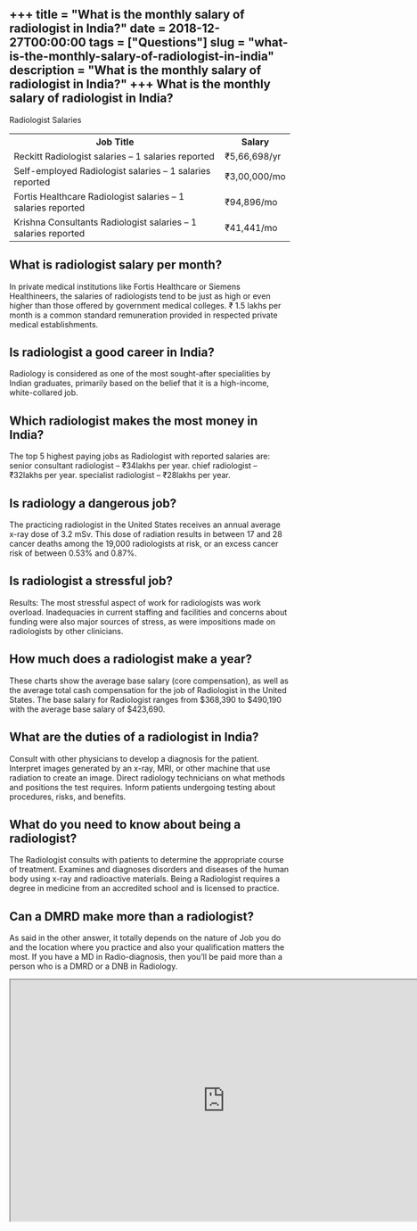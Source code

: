 +++
title = "What is the monthly salary of radiologist in India?"
date = 2018-12-27T00:00:00
tags = ["Questions"]
slug = "what-is-the-monthly-salary-of-radiologist-in-india"
description = "What is the monthly salary of radiologist in India?"
+++
What is the monthly salary of radiologist in India?
---------------------------------------------------

Radiologist Salaries

<table><tr><th>Job Title</th><th>Salary</th></tr><tr><td>Reckitt Radiologist salaries – 1 salaries reported</td><td>₹5,66,698/yr</td></tr><tr><td>Self-employed Radiologist salaries – 1 salaries reported</td><td>₹3,00,000/mo</td></tr><tr><td>Fortis Healthcare Radiologist salaries – 1 salaries reported</td><td>₹94,896/mo</td></tr><tr><td>Krishna Consultants Radiologist salaries – 1 salaries reported</td><td>₹41,441/mo</td></tr></table>

What is radiologist salary per month?
-------------------------------------

In private medical institutions like Fortis Healthcare or Siemens Healthineers, the salaries of radiologists tend to be just as high or even higher than those offered by government medical colleges. ₹ 1.5 lakhs per month is a common standard remuneration provided in respected private medical establishments.

Is radiologist a good career in India?
--------------------------------------

Radiology is considered as one of the most sought-after specialities by Indian graduates, primarily based on the belief that it is a high-income, white-collared job.

Which radiologist makes the most money in India?
------------------------------------------------

The top 5 highest paying jobs as Radiologist with reported salaries are: senior consultant radiologist – ₹34lakhs per year. chief radiologist – ₹32lakhs per year. specialist radiologist – ₹28lakhs per year.

Is radiology a dangerous job?
-----------------------------

The practicing radiologist in the United States receives an annual average x-ray dose of 3.2 mSv. This dose of radiation results in between 17 and 28 cancer deaths among the 19,000 radiologists at risk, or an excess cancer risk of between 0.53% and 0.87%.

Is radiologist a stressful job?
-------------------------------

Results: The most stressful aspect of work for radiologists was work overload. Inadequacies in current staffing and facilities and concerns about funding were also major sources of stress, as were impositions made on radiologists by other clinicians.

How much does a radiologist make a year?
----------------------------------------

These charts show the average base salary (core compensation), as well as the average total cash compensation for the job of Radiologist in the United States. The base salary for Radiologist ranges from $368,390 to $490,190 with the average base salary of $423,690.

What are the duties of a radiologist in India?
----------------------------------------------

Consult with other physicians to develop a diagnosis for the patient. Interpret images generated by an x-ray, MRI, or other machine that use radiation to create an image. Direct radiology technicians on what methods and positions the test requires. Inform patients undergoing testing about procedures, risks, and benefits.

What do you need to know about being a radiologist?
---------------------------------------------------

The Radiologist consults with patients to determine the appropriate course of treatment. Examines and diagnoses disorders and diseases of the human body using x-ray and radioactive materials. Being a Radiologist requires a degree in medicine from an accredited school and is licensed to practice.

Can a DMRD make more than a radiologist?
----------------------------------------

As said in the other answer, it totally depends on the nature of Job you do and the location where you practice and also your qualification matters the most. If you have a MD in Radio-diagnosis, then you’ll be paid more than a person who is a DMRD or a DNB in Radiology.

<iframe allow="accelerometer; autoplay; clipboard-write; encrypted-media; gyroscope; picture-in-picture" allowfullscreen="" class="__youtube_prefs__  epyt-is-override  no-lazyload" data-no-lazy="1" data-origheight="433" data-origwidth="770" data-skipgform_ajax_framebjll="" height="433" id="_ytid_39241" loading="lazy" src="https://www.youtube.com/embed/4SzqS0PUUJQ?enablejsapi=1&autoplay=0&cc_load_policy=0&cc_lang_pref=&iv_load_policy=1&loop=0&modestbranding=0&rel=1&fs=1&playsinline=0&autohide=2&theme=dark&color=red&controls=1&" title="YouTube player" width="770"></iframe>